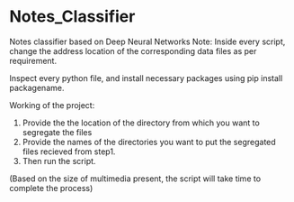 # Notes_Classifier
Notes classifier based on Deep Neural Networks
Note:  Inside every script, change the address location of the corresponding data files as per requirement.

Inspect every python file, and install necessary packages using pip install packagename.


Working of the project:
1. Provide the the location of the directory from which you want to segregate the files
2. Provide the names of the directories you want to put the segregated files recieved from step1.
3. Then run the script.


(Based on the size of multimedia present, the script will take time to complete the process)
